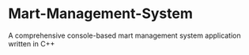 # Mart-Management-System
A comprehensive console-based mart management system application written in C++

